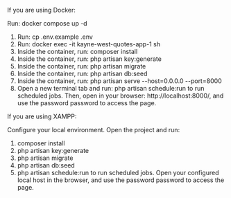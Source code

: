 If you are using Docker:

 Run: docker compose up -d 
1) Run: cp .env.example .env
2) Run: docker exec -it kayne-west-quotes-app-1 sh
3) Inside the container, run: composer install
4) Inside the container, run: php artisan key:generate
5) Inside the container, run: php artisan migrate
6) Inside the container, run: php artisan db:seed
7) Inside the container, run: php artisan serve --host=0.0.0.0 --port=8000
8) Open a new terminal tab and run: php artisan schedule:run to run scheduled jobs.
Then, open in your browser: http://localhost:8000/, and use the password password to access the page.

If you are using XAMPP:

Configure your local environment.
Open the project and run:

1) composer install
2) php artisan key:generate
3) php artisan migrate
4) php artisan db:seed
5) php artisan schedule:run to run scheduled jobs.
Open your configured local host in the browser, and use the password password to access the page.
